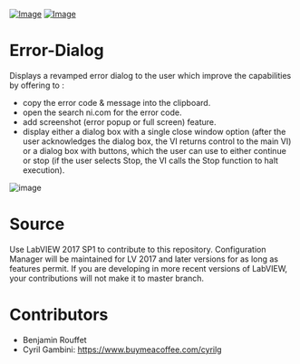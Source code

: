 [![Image](https://www.vipm.io/package/neosoft_technologies_inc_error_dialog_with_copy_to_clipboard/badge.svg?metric=installs)](https://www.vipm.io/package/neosoft_technologies_inc_error_dialog_with_copy_to_clipboard/) [![Image](https://www.vipm.io/package/neosoft_technologies_inc_error_dialog_with_copy_to_clipboard/badge.svg?metric=stars)](https://www.vipm.io/package/neosoft_technologies_inc_error_dialog_with_copy_to_clipboard/)

# Error-Dialog

Displays a revamped error dialog to the user which improve the capabilities by offering to :
- copy the error code & message into the clipboard.
- open the search ni.com for the error code.
- add screenshot (error popup or full screen) feature.
- display either a dialog box with a single close window option (after the user acknowledges the dialog box, the VI returns control to the main VI) or a dialog box with buttons, which the user can use to either continue or stop (if the user selects Stop, the VI calls the Stop function to halt execution).

![image](https://user-images.githubusercontent.com/86322638/222531378-c42b2686-34d8-4cbf-b7d5-f1430aade574.png)


# Source
Use LabVIEW 2017 SP1 to contribute to this repository. Configuration Manager will be maintained for LV 2017 and later versions for as long as features permit. If you are developing in more recent versions of LabVIEW, your contributions will not make it to master branch.

# Contributors 
- Benjamin Rouffet
- Cyril Gambini: https://www.buymeacoffee.com/cyrilg
